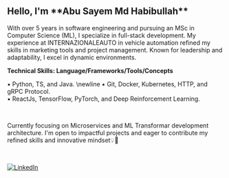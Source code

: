 <h2>Hello, I'm **Abu Sayem Md Habibullah**</h2>

With over 5 years in software engineering and pursuing an MSc in Computer Science (ML), I specialize in full-stack development. My experience at INTERNAZIONALEAUTO in vehicle automation refined my skills in marketing tools and project management. Known for leadership and adaptability, I excel in dynamic environments.

**Technical Skills: Language/Frameworks/Tools/Concepts** <br/>

▪ Python, TS, and Java. \newline
▪ Git, Docker, Kubernetes, HTTP, and gRPC Protocol.<br/>
▪ ReactJs, TensorFlow, PyTorch, and Deep Reinforcement Learning.

<br/>

Currently focusing on Microservices and ML Transformar development architecture. I'm open to impactful projects and eager to contribute my refined skills and innovative mindset💡🤝

<br/>

<p align="left">
  <a href="https://www.linkedin.com/in/asmdhabibullah/"><img alt="LinkedIn" src="https://img.shields.io/badge/LinkedIn-As%20Md%20Habibullah-blue?style=flat-square&logo=linkedin"></a>
</p>

<!--<h3> 🤝 Connect with Me </h3>-->
<!-- [![As Md Habibullah's GitHub Stats](https://github-readme-stats.vercel.app/api?username=asmdhabibullah&show_icons=true&theme=radica)](https://github.com/asmdhabibullah) -->
<!-- <a href="https://habib-dev.vercel.app"><img alt="Website" src="https://img.shields.io/badge/Website-https://habib-dev.vercel.app-blue?style=flat-square&logo=google-chrome"></a> -->
<!-- <a href="mailto:asmdhabibullah@yahoo.com"><img alt="Email" src="https://img.shields.io/badge/Email-asmdhabibullah@stu.xidian.edu.cn-blue?style=flat-square&logo=gmail"></a> -->
<!--  [Abu Sayem Md Habibullah](https://github.com/asmdhabibullah) -->
